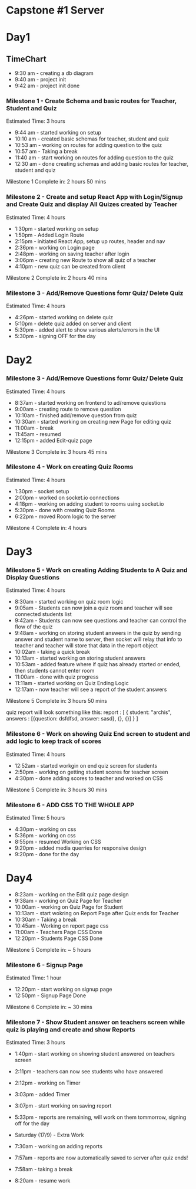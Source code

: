 # Capstone #1 Server

# Day1

## TimeChart
- 9:30 am - creating a db diagram
- 9:40 am - project init
- 9:42 am - project init done

### Milestone 1 - Create Schema and basic routes for Teacher, Student and Quiz
Estimated Time: 3 hours
- 9:44 am - started working on setup
- 10:10 am - created basic schemas for teacher, student and quiz
- 10:53 am - working on routes for adding question to the quiz
- 10:57 am - Taking a break
- 11:40 am - start working on routes for adding question to the quiz
- 12:30 am - done creating schemas and adding basic routes for teacher, student and quiz  

Milestone 1 Complete in: 2 hours 50 mins


### Milestone 2 - Create and setup React App with Login/Signup and Create Quiz and display All Quizes created by Teacher
Estimated Time: 4 hours 
- 1:30pm - started working on setup
- 1:50pm - Added Login Route
- 2:15pm - initiated React App, setup up routes, header and nav
- 2:36pm - working on Login page
- 2:48pm - working on saving teacher after login
- 3:06pm - creating new Route to show all quiz of a teacher 
- 4:10pm - new quiz can be created from client

Milestone 2 Complete in: 2 hours 40 mins


### Milestone 3 - Add/Remove Questions fomr Quiz/ Delete Quiz
Estimated Time: 4 hours
- 4:26pm - started working on delete quiz
- 5:10pm - delete quiz added on server and client
- 5:30pm - added alert to show various alerts/errors in the UI
- 5:30pm - signing OFF for the day

# Day2

### Milestone 3 - Add/Remove Questions fomr Quiz/ Delete Quiz
Estimated Time: 4 hours
- 8:37am - started working on frontend to ad/remove quiestions
- 9:00am - creating route to remove question
- 10:10am - finished add/remove question from quiz
- 10:30am - started working on creating new Page for editing quiz
- 11:00am - break
- 11:45am - resumed
- 12:15pm - added Edit-quiz page

Milestone 3 Complete in: 3 hours 45 mins

### Milestone 4 - Work on creating Quiz Rooms 
Estimated Time: 4 hours
- 1:30pm - socket setup
- 2:00pm - worked on socket.io connections
- 4:18pm - working on adding student to rooms using socket.io
- 5:30pm - done with creating Quiz Rooms
- 6:22pm - moved Room logic to the server

Milestone 4 Complete in: 4 hours


# Day3
### Milestone 5 - Work on creating Adding Students to A Quiz and Display Questions 
Estimated Time: 4 hours
- 8:30am - started working on quiz room logic
- 9:05am - Students can now join a quiz room and teacher will see connected students list
- 9:42am - Students can now see questions and teacher can control the flow of the quiz
- 9:48am - working on storing student answers in the quiz by sending answer and student name to server, then socket will relay that info to teacher and teacher will store that data in the report object
- 10:02am - taking a quick break
- 10:13am - started working on storing student answers
- 10:53am - added feature where if quiz has already started or ended, then students cannot enter room
- 11:00am - done with quiz progress
- 11:11am - started working on Quiz Ending Logic
- 12:17am - now teacher will see a report of the student answers

Milestone 5 Complete in: 3 hours 50 mins

quiz report will look something like this:
report : [
   {
    student: "archis",
    answers : [{question: dsfdfsd, answer: sasd}, {}, {}]
   }
]

### Milestone 6 - Work on showing Quiz End screen to student and add logic to keep track of scores
Estimated Time: 4 hours

- 12:52am - started workgin on end quiz screen for students
- 2:50pm - working on getting student scores for teacher screen
- 4:30pm - done adding scores to teacher and worked on CSS

Milestone 5 Complete in: 3 hours 30 mins


### Milestone 6 - ADD CSS TO THE WHOLE APP
Estimated Time: 5 hours

- 4:30pm - working on css
- 5:36pm - working on css
- 8:55pm - resumed Working on CSS
- 9:20pm - added media querries for responsive design
- 9:20pm - done for the day

# Day4
- 8:23am - working on the Edit quiz page design
- 9:38am - working on Quiz Page for Teacher
- 10:00am - working on Quiz Page for Student
- 10:13am - start wokring on Report Page after Quiz ends for Teacher 
- 10:30am - Taking a break 
- 10:45am - Working on report page css
- 11:00am - Teachers Page CSS Done
- 12:20pm - Students Page CSS Done

Milestone 5 Complete in: ~ 5 hours


### Milestone 6 - Signup Page
Estimated Time: 1 hour
- 12:20pm - start working on signup page
- 12:50pm - Signup Page Done

Milestone 6 Complete in: ~  30 mins



### Milestone 7 - Show Student answer on teachers screen while quiz is playing and create and show Reports

Estimated Time: 3 hours

- 1:40pm - start working on showing student answered on teachers screen
- 2:11pm - teachers can now see students who have answered
- 2:12pm - working on Timer 
- 3:03pm - added Timer
- 3:07pm - start working on saving report
- 5:33pm - reports are remaining, will work on them tommorrow, signing off for the day

- Saturday (17/9) - Extra Work
- 7:30am - working on adding reports
- 7:57am - reports are now automatically saved to server after quiz ends!
- 7:58am - taking a break
- 8:20am - resume work





